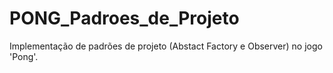 # PONG_Padroes_de_Projeto
Implementação de padrões de projeto (Abstact Factory e Observer) no jogo 'Pong'.
